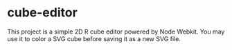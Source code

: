 # cube-editor 

This project is a simple 2D R cube editor powered by Node Webkit.
You may use it to color a SVG cube before saving it as a new SVG file.